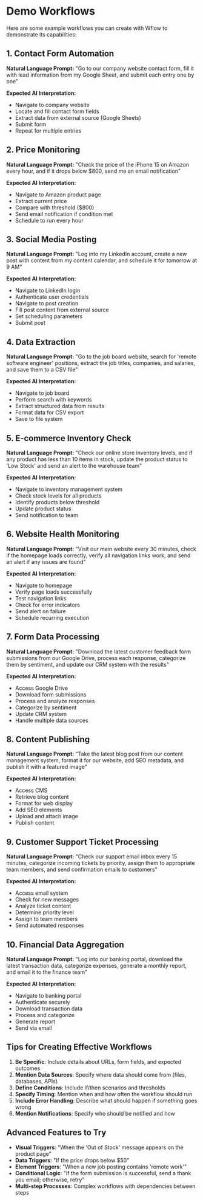 # Demo Workflows

Here are some example workflows you can create with Wflow to demonstrate its capabilities:

## 1. Contact Form Automation

**Natural Language Prompt:**
"Go to our company website contact form, fill it with lead information from my Google Sheet, and submit each entry one by one"

**Expected AI Interpretation:**
- Navigate to company website
- Locate and fill contact form fields
- Extract data from external source (Google Sheets)
- Submit form
- Repeat for multiple entries

## 2. Price Monitoring

**Natural Language Prompt:**
"Check the price of the iPhone 15 on Amazon every hour, and if it drops below $800, send me an email notification"

**Expected AI Interpretation:**
- Navigate to Amazon product page
- Extract current price
- Compare with threshold ($800)
- Send email notification if condition met
- Schedule to run every hour

## 3. Social Media Posting

**Natural Language Prompt:**
"Log into my LinkedIn account, create a new post with content from my content calendar, and schedule it for tomorrow at 9 AM"

**Expected AI Interpretation:**
- Navigate to LinkedIn login
- Authenticate user credentials
- Navigate to post creation
- Fill post content from external source
- Set scheduling parameters
- Submit post

## 4. Data Extraction

**Natural Language Prompt:**
"Go to the job board website, search for 'remote software engineer' positions, extract the job titles, companies, and salaries, and save them to a CSV file"

**Expected AI Interpretation:**
- Navigate to job board
- Perform search with keywords
- Extract structured data from results
- Format data for CSV export
- Save to file system

## 5. E-commerce Inventory Check

**Natural Language Prompt:**
"Check our online store inventory levels, and if any product has less than 10 items in stock, update the product status to 'Low Stock' and send an alert to the warehouse team"

**Expected AI Interpretation:**
- Navigate to inventory management system
- Check stock levels for all products
- Identify products below threshold
- Update product status
- Send notification to team

## 6. Website Health Monitoring

**Natural Language Prompt:**
"Visit our main website every 30 minutes, check if the homepage loads correctly, verify all navigation links work, and send an alert if any issues are found"

**Expected AI Interpretation:**
- Navigate to homepage
- Verify page loads successfully
- Test navigation links
- Check for error indicators
- Send alert on failure
- Schedule recurring execution

## 7. Form Data Processing

**Natural Language Prompt:**
"Download the latest customer feedback form submissions from our Google Drive, process each response, categorize them by sentiment, and update our CRM system with the results"

**Expected AI Interpretation:**
- Access Google Drive
- Download form submissions
- Process and analyze responses
- Categorize by sentiment
- Update CRM system
- Handle multiple data sources

## 8. Content Publishing

**Natural Language Prompt:**
"Take the latest blog post from our content management system, format it for our website, add SEO metadata, and publish it with a featured image"

**Expected AI Interpretation:**
- Access CMS
- Retrieve blog content
- Format for web display
- Add SEO elements
- Upload and attach image
- Publish content

## 9. Customer Support Ticket Processing

**Natural Language Prompt:**
"Check our support email inbox every 15 minutes, categorize incoming tickets by priority, assign them to appropriate team members, and send confirmation emails to customers"

**Expected AI Interpretation:**
- Access email system
- Check for new messages
- Analyze ticket content
- Determine priority level
- Assign to team members
- Send automated responses

## 10. Financial Data Aggregation

**Natural Language Prompt:**
"Log into our banking portal, download the latest transaction data, categorize expenses, generate a monthly report, and email it to the finance team"

**Expected AI Interpretation:**
- Navigate to banking portal
- Authenticate securely
- Download transaction data
- Process and categorize
- Generate report
- Send via email

## Tips for Creating Effective Workflows

1. **Be Specific**: Include details about URLs, form fields, and expected outcomes
2. **Mention Data Sources**: Specify where data should come from (files, databases, APIs)
3. **Define Conditions**: Include if/then scenarios and thresholds
4. **Specify Timing**: Mention when and how often the workflow should run
5. **Include Error Handling**: Describe what should happen if something goes wrong
6. **Mention Notifications**: Specify who should be notified and how

## Advanced Features to Try

- **Visual Triggers**: "When the 'Out of Stock' message appears on the product page"
- **Data Triggers**: "If the price drops below $50"
- **Element Triggers**: "When a new job posting contains 'remote work'"
- **Conditional Logic**: "If the form submission is successful, send a thank you email; otherwise, retry"
- **Multi-step Processes**: Complex workflows with dependencies between steps